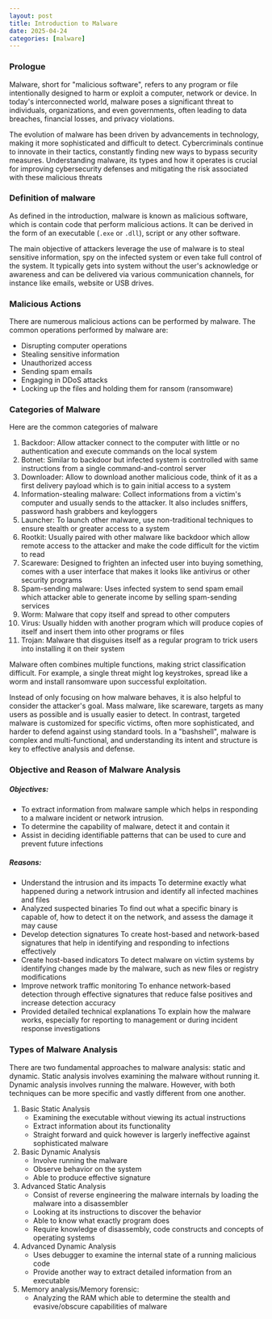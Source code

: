 ```yaml
---
layout: post 
title: Introduction to Malware
date: 2025-04-24
categories: [malware]
---
```


### Prologue
Malware, short for "malicious software", refers to any program or file intentionally designed to harm or exploit a computer, network or device. In today's interconnected world, malware poses a significant threat to individuals, organizations, and even governments, often leading to data breaches, financial losses, and privacy violations.

The evolution of malware has been driven by advancements in technology, making it more sophisticated and difficult to detect. Cybercriminals continue to innovate in their tactics, constantly finding new ways to bypass security measures. Understanding malware, its types and how it operates is crucial for improving cybersecurity defenses and mitigating the risk associated with these malicious threats

### Definition of malware
As defined in the introduction, malware is known as malicious software, which is contain code that perform malicious actions. It can be derived in the form of an executable (`.exe` or `.dll`), script or any other software. 

The main objective of attackers leverage the use of malware is to steal sensitive information, spy on the infected system or even take full control of the system. It typically gets into system without the user's acknowledge or awareness and can be delivered via various communication channels, for instance like emails, website or USB drives.

### Malicious Actions 
There are numerous malicious actions can be performed by malware. The common operations performed by malware are:
- Disrupting computer operations
- Stealing sensitive information 
- Unauthorized access 
- Sending spam emails
- Engaging in DDoS attacks
- Locking up the files and holding them for ransom (ransomware)

### Categories of Malware
Here are the common categories of malware
1. Backdoor: Allow attacker connect to the computer with little or no authentication and execute commands on the local system 
2. Botnet: Similar to backdoor but infected system is controlled with same instructions from a single command-and-control server
3. Downloader: Allow to download another malicious code, think of it as a first delivery payload which is to gain initial access to a system
4. Information-stealing malware: Collect informations from a victim's computer and usually sends to the attacker. It also includes sniffers, password hash grabbers and keyloggers
5. Launcher: To launch other malware, use non-traditional techniques to ensure stealth or greater access to a system
6. Rootkit: Usually paired with other malware like backdoor which allow remote access to the attacker and make the code difficult for the victim to read
7. Scareware: Designed to frighten an infected user into buying something, comes with a user interface that makes it looks like antivirus or other security programs
8. Spam-sending malware: Uses infected system to send spam email which attacker able to generate income by selling spam-sending services
9. Worm: Malware that copy itself and spread to other computers
10. Virus: Usually hidden with another program which will produce copies of itself and insert them into other programs or files 
11. Trojan: Malware that disguises itself as a regular program to trick users into installing it on their system

Malware often combines multiple functions, making strict classification difficult. For example, a single threat might log keystrokes, spread like a worm and install ransomware upon successful exploitation. 

Instead of only focusing on how malware behaves, it is also helpful to consider the attacker's goal. Mass malware, like scareware, targets as many users as possible and is usually easier to detect. In contrast, targeted malware is customized for specific victims, often more sophisticated, and harder to defend against using standard tools. In a "bashshell", malware is complex and multi-functional, and understanding its intent and structure is key to effective analysis and defense. 

### Objective and Reason of Malware Analysis
##### Objectives:
   - To extract information from malware sample which helps in responding to a malware incident or network intrusion.
   - To determine the capability of malware, detect it and contain it
   - Assist in deciding identifiable patterns that can be used to cure and prevent future infections 
##### Reasons:
- Understand the intrusion and its impacts
	To determine exactly what happened during a network intrusion and identify all infected machines and files
- Analyzed suspected binaries
	To find out what a specific binary is capable of, how to detect it on the network, and assess the damage it may cause
- Develop detection signatures
	To create host-based and network-based signatures that help in identifying and responding to infections effectively
- Create host-based indicators
	To detect malware on victim systems by identifying changes made by the malware, such as new files or registry modifications
- Improve network traffic monitoring
	To enhance network-based detection through effective signatures that reduce false positives and increase detection accuracy
- Provided detailed technical explanations
	To explain how the malware works, especially for reporting to management or during incident response investigations

### Types of Malware Analysis
There are two fundamental approaches to malware analysis: static and dynamic. Static analysis involves examining the malware without running it. Dynamic analysis involves running the malware. However, with both techniques can be more specific and vastly different from one another. 
1. Basic Static Analysis
	- Examining the executable without viewing its actual instructions
	- Extract information about its functionality 
	- Straight forward and quick however is largerly ineffective against sophisticated malware
2. Basic Dynamic Analysis
	- Involve running the malware
	- Observe behavior on the system
	- Able to produce effective signature 
3. Advanced Static Analysis
	- Consist of reverse engineering the malware internals by loading the malware into a disassembler
	- Looking at its instructions to discover the behavior
	- Able to know what exactly program does 
	- Require knowledge of disassembly, code constructs and concepts of operating systems
4. Advanced Dynamic Analysis
	- Uses debugger to examine the internal state of a running malicious code
	- Provide another way to extract detailed information from an executable
5. Memory analysis/Memory forensic:
	- Analyzing the RAM which able to determine the stealth and evasive/obscure capabilities of malware




